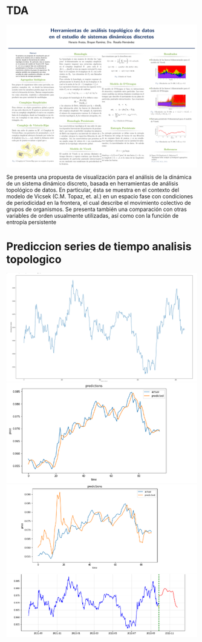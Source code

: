 # TDA
<img src="https://github.com/ErikFantomex/TDA/blob/main/Cartel_Congreso_Matematicas_2019.pdf" alt="banner"/>


Se presenta una propuesta de visualización para el
análisis de la dinámica de un sistema dinámico
discreto, basada en herramientas de análisis
topológico de datos. En particular, ésta se muestra
en el contexto del modelo de Vicsek (C.M. Topaz,
et. al.) en un espacio fase con condiciones de
periodicidad en la frontera, el cual describe el
movimiento colectivo de grupos de organismos. Se
presenta también una comparación con otras
variables de orden usualmente utilizadas, así como
con la función de entropía persistente

# Prediccion series de tiempo analisis topologico

<img src="https://github.com/ErikFantomex/TDA/blob/main/1.png" alt="banner"/>

<img src="https://github.com/ErikFantomex/TDA/blob/main/2.png" alt="banner"/>

<img src="https://github.com/ErikFantomex/TDA/blob/main/3.png" alt="banner"/>

<img src="https://github.com/ErikFantomex/TDA/blob/main/4.png" alt="banner"/>
